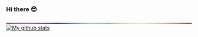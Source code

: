### Hi there :sunglasses:
![](/a.gif)
[![My github stats](https://github-readme-stats.vercel.app/api?username=soarn)](https://github.com/anuraghazra/github-readme-stats)
<!-- runs [soarn.pro](https://soarn.pro) --!>

<!--
**soarn/soarn** is a ✨ _special_ ✨ repository because its `README.md` (this file) appears on your GitHub profile.

Here are some ideas to get you started:

- 🔭 I’m currently working on ...
- 🌱 I’m currently learning ...
- 👯 I’m looking to collaborate on ...
- 🤔 I’m looking for help with ...
- 💬 Ask me about ...
- 📫 How to reach me: ...
- 😄 Pronouns: ...
- ⚡ Fun fact: ...
-->
